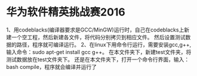 # 华为软件精英挑战赛2016
1、用codeblacks(编译器要求是GCC/MinGW)运行时，自己在codeblacks上新建一个空工程，然后新建各文件，将代码分别拷贝到相应文件。
然后设置测试数据的路径，程序就可编译运行。
2、在linux下用命令行运行，需要安装gcc,g++,输入命令：sudo apt-get install gcc g++。
在本文件夹下，新建test文件夹，将测试数据放在test文件夹下。
还是在本文件夹下，打开一个命令行界面，输入：bash compile，程序就会编译并运行了
